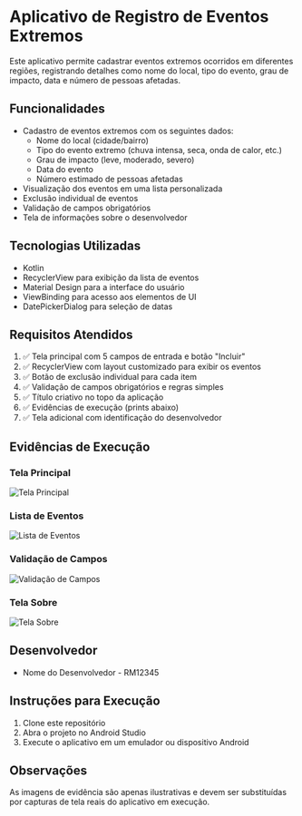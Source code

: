 # Aplicativo de Registro de Eventos Extremos

Este aplicativo permite cadastrar eventos extremos ocorridos em diferentes regiões, registrando detalhes como nome do local, tipo do evento, grau de impacto, data e número de pessoas afetadas.

## Funcionalidades

- Cadastro de eventos extremos com os seguintes dados:
  - Nome do local (cidade/bairro)
  - Tipo do evento extremo (chuva intensa, seca, onda de calor, etc.)
  - Grau de impacto (leve, moderado, severo)
  - Data do evento
  - Número estimado de pessoas afetadas
- Visualização dos eventos em uma lista personalizada
- Exclusão individual de eventos
- Validação de campos obrigatórios
- Tela de informações sobre o desenvolvedor

## Tecnologias Utilizadas

- Kotlin
- RecyclerView para exibição da lista de eventos
- Material Design para a interface do usuário
- ViewBinding para acesso aos elementos de UI
- DatePickerDialog para seleção de datas

## Requisitos Atendidos

1. ✅ Tela principal com 5 campos de entrada e botão "Incluir"
2. ✅ RecyclerView com layout customizado para exibir os eventos
3. ✅ Botão de exclusão individual para cada item
4. ✅ Validação de campos obrigatórios e regras simples
5. ✅ Título criativo no topo da aplicação
6. ✅ Evidências de execução (prints abaixo)
7. ✅ Tela adicional com identificação do desenvolvedor

## Evidências de Execução

### Tela Principal

![Tela Principal](screenshots/tela_principal.png)

### Lista de Eventos

![Lista de Eventos](screenshots/lista_eventos.png)

### Validação de Campos

![Validação de Campos](screenshots/validacao_campos.png)

### Tela Sobre

![Tela Sobre](screenshots/tela_sobre.png)

## Desenvolvedor

- Nome do Desenvolvedor - RM12345

## Instruções para Execução

1. Clone este repositório
2. Abra o projeto no Android Studio
3. Execute o aplicativo em um emulador ou dispositivo Android

## Observações

As imagens de evidência são apenas ilustrativas e devem ser substituídas por capturas de tela reais do aplicativo em execução.